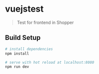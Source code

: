 # vuejstest

> Test for frontend in Shopper

## Build Setup

``` bash
# install dependencies
npm install

# serve with hot reload at localhost:8080
npm run dev

